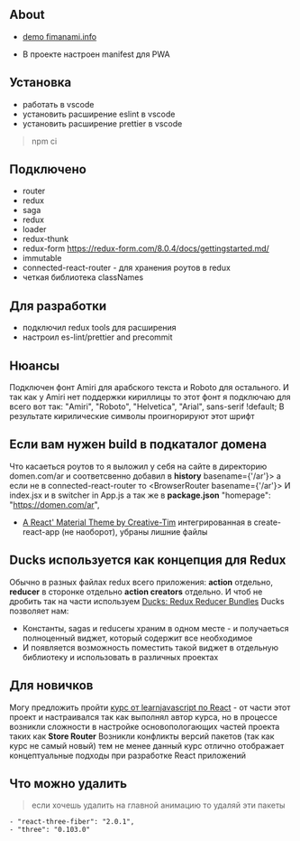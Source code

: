 ## About

- [demo fimanami.info](https://fimanami.info)

- В проекте настроен manifest для PWA

## Установка

- работать в vscode
- установить расширение eslint в vscode
- установить расширение prettier в vscode

> npm ci

## Подключено

- router
- redux
- saga
- redux
- loader
- redux-thunk
- redux-form https://redux-form.com/8.0.4/docs/gettingstarted.md/
- immutable
- connected-react-router - для хранения роутов в redux
- четкая библиотека classNames

## Для разработки

- подключил redux tools для расширения
- настроил es-lint/prettier and precommit

## Нюансы

Подключен фонт Amiri для арабского текста и Roboto для остального. И так как у Amiri нет поддержки кириллицы то этот фонт я подключаю для всего вот так: "Amiri", "Roboto", "Helvetica", "Arial", sans-serif !default;
В результате кирилические символы проигнорируют этот шрифт

## Если вам нужен build в подкаталог домена

Что касаеться роутов то я выложил у себя на сайте в директорию domen.com/ar
и соответсвенно добавил в **history** basename={'/ar'}> а если не в connected-react-router то <BrowserRouter basename={'/ar'}> И index.jsx и **<Redirect to='/'/>** в switcher in App.js
a так же в **package.json** "homepage": "https://domen.com/ar",
- [A React' Material Theme by Creative-Tim](https://demos.creative-tim.com/material-kit-react/) интегрированная в create-react-app (не наоборот), убраны лишние файлы

## Ducks используется как концепция для Redux

Обычно в разных файлах redux всего приложения: **action** отдельно, **reducer** в сторонке отдельно
**action creators** отдельно. И чтоб не дробить так на части используем [Ducks: Redux Reducer Bundles](https://github.com/erikras/ducks-modular-redux)
Ducks позволяет нам:

- Константы, sagas и reducerы храним в одном месте - и получаеться полноценный виджет, который содержит все необходимое
- И появляется возможность поместить такой виджет в отдельную библиотеку и использовать в различных проектах

## Для новичков

Могу предложить пройти [курс от learnjavascript по React](https://coursehunters.net/course/prodvinutyy-kurs-po-react-js) - от части этот проект и настраивался так как выполнял автор курса, но в процессе возникли сложности в настройке основопологающих частей проекта таких как **Store Router** Возникли конфликты версий пакетов (так как курс не самый новый) тем не менее данный курс отлично отображает концептуальные подходы при разработке React приложений

## Что можно удалить

> если хочешь удалить на главной анимацию то удаляй эти пакеты

    - "react-three-fiber": "2.0.1",
    - "three": "0.103.0"
